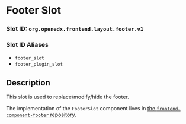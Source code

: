 # Footer Slot

### Slot ID: `org.openedx.frontend.layout.footer.v1`

### Slot ID Aliases
* `footer_slot`
* `footer_plugin_slot`

## Description

This slot is used to replace/modify/hide the footer.

The implementation of the `FooterSlot` component lives in [the `frontend-component-footer` repository](https://github.com/openedx/frontend-component-footer/).
